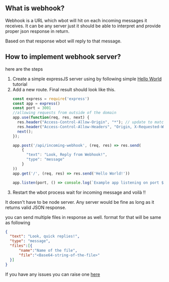 ## What is webhook?

Webhook is a URL which wbot will hit on each incoming messages it receives. It can be any server just it should be able to interpret and provide proper json response in return.

Based on that response wbot will reply to that message.

## How to implement webhook server?

here are the steps

1. Create a simple expressJS server using by following simple [Hello World](https://expressjs.com/en/starter/installing.html) tutorial
2. Add a new route. Final result should look like this.
    ```js
    const express = require('express')
    const app = express()
    const port = 3001
    //allowing requests from outside of the domain 
    app.use(function(req, res, next) {
      res.header("Access-Control-Allow-Origin", "*"); // update to match the domain you will make the request from
      res.header("Access-Control-Allow-Headers", "Origin, X-Requested-With, Content-Type,Accept");
      next();
    });

    app.post('/api/incoming-webhook', (req, res) => res.send(
        {
          "text": "Look, Reply from Webhook!",
          "type": "message"
        }
    ))
    app.get('/', (req, res) => res.send('Hello World!'))

    app.listen(port, () => console.log(`Example app listening on port ${port}!`))
    ```
  3. Restart the wbot process wait for incoming message and voilà !!

  It doesn't have to be node server. Any server would be fine as long as it returns valid JSON response.

  you can send multiple files in response as well. format for that will be same as following

  ```json
  {
    "text": "Look, quick replies!",
    "type": "message",
    "files":[{
        "name":"Name of the file",
        "file":"<Base64-string-of-the-file>"
    }]
  }
  ```


  If you have any issues you can raise one [here](https://github.com/vasani-arpit/wbot/issues/new/choose)
